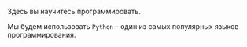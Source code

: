 Здесь вы научитесь программировать.

Мы будем использовать `Python` – один из самых популярных языков программирования.